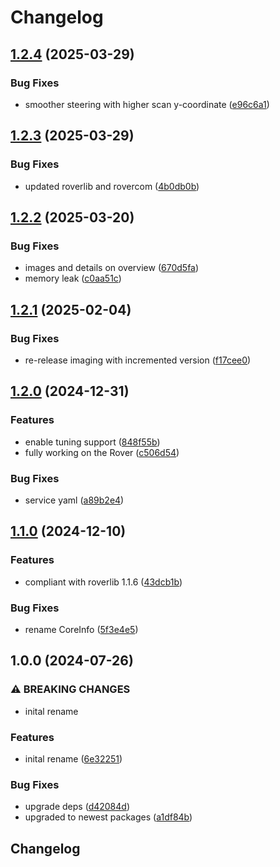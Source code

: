 # Changelog

## [1.2.4](https://github.com/VU-ASE/imaging/compare/v1.2.3...v1.2.4) (2025-03-29)


### Bug Fixes

* smoother steering with higher scan y-coordinate ([e96c6a1](https://github.com/VU-ASE/imaging/commit/e96c6a10f833aa2a44b4642b5ee33e9cc378f915))

## [1.2.3](https://github.com/VU-ASE/imaging/compare/v1.2.2...v1.2.3) (2025-03-29)


### Bug Fixes

* updated roverlib and rovercom ([4b0db0b](https://github.com/VU-ASE/imaging/commit/4b0db0bc1be6648804fe1a416078c15b074e99a0))

## [1.2.2](https://github.com/VU-ASE/imaging/compare/v1.2.1...v1.2.2) (2025-03-20)


### Bug Fixes

* images and details on overview ([670d5fa](https://github.com/VU-ASE/imaging/commit/670d5faafcf42a7ecc8ad92bce728831a63f3c74))
* memory leak ([c0aa51c](https://github.com/VU-ASE/imaging/commit/c0aa51c99745ef4da939abad611c1afe61b90acd))

## [1.2.1](https://github.com/VU-ASE/imaging/compare/v1.2.0...v1.2.1) (2025-02-04)


### Bug Fixes

* re-release imaging with incremented version ([f17cee0](https://github.com/VU-ASE/imaging/commit/f17cee0c658e67809b63099ccd1d4d0df465af90))

## [1.2.0](https://github.com/VU-ASE/imaging/compare/v1.1.0...v1.2.0) (2024-12-31)


### Features

* enable tuning support ([848f55b](https://github.com/VU-ASE/imaging/commit/848f55bd4efe548b4d8ebd102271b4afcc8a67f8))
* fully working on the Rover ([c506d54](https://github.com/VU-ASE/imaging/commit/c506d5471b272e00de6e5acaa9c4d2a109f618dd))


### Bug Fixes

* service yaml ([a89b2e4](https://github.com/VU-ASE/imaging/commit/a89b2e45123de304a781c8a16b86d3662aaa5cca))

## [1.1.0](https://github.com/VU-ASE/imaging/compare/v1.0.0...v1.1.0) (2024-12-10)


### Features

* compliant with roverlib 1.1.6 ([43dcb1b](https://github.com/VU-ASE/imaging/commit/43dcb1b1d021ed6f166d152bb311e65e72b11913))


### Bug Fixes

* rename CoreInfo ([5f3e4e5](https://github.com/VU-ASE/imaging/commit/5f3e4e50d1f2a4516b5959e55488e285f1cb4cd4))

## 1.0.0 (2024-07-26)


### ⚠ BREAKING CHANGES

* inital rename

### Features

* inital rename ([6e32251](https://github.com/VU-ASE/imaging/commit/6e32251460d66a788bbf800100857ff1157c98a0))


### Bug Fixes

* upgrade deps ([d42084d](https://github.com/VU-ASE/imaging/commit/d42084da28612c84790417e113f1ddd8d178efdc))
* upgraded to newest packages ([a1df84b](https://github.com/VU-ASE/imaging/commit/a1df84bd8449609310c3ae3df9a7b1168aca885d))

## Changelog
